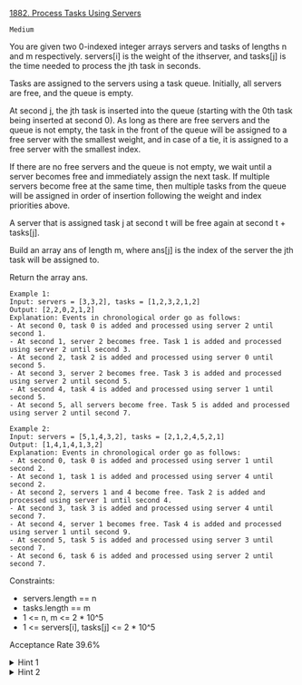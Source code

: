 [1882. Process Tasks Using Servers](https://leetcode.com/problems/process-tasks-using-servers/description/)

`Medium`

You are given two 0-indexed integer arrays servers and tasks of lengths n​​​​​​ and m​​​​​​ respectively. servers[i] is the weight of the i​​​​​​th​​​​ server, and tasks[j] is the time needed to process the j​​​​​​th​​​​ task in seconds.

Tasks are assigned to the servers using a task queue. Initially, all servers are free, and the queue is empty.

At second j, the jth task is inserted into the queue (starting with the 0th task being inserted at second 0). As long as there are free servers and the queue is not empty, the task in the front of the queue will be assigned to a free server with the smallest weight, and in case of a tie, it is assigned to a free server with the smallest index.

If there are no free servers and the queue is not empty, we wait until a server becomes free and immediately assign the next task. If multiple servers become free at the same time, then multiple tasks from the queue will be assigned in order of insertion following the weight and index priorities above.

A server that is assigned task j at second t will be free again at second t + tasks[j].

Build an array ans​​​​ of length m, where ans[j] is the index of the server the j​​​​​​th task will be assigned to.

Return the array ans​​​​.

```
Example 1:
Input: servers = [3,3,2], tasks = [1,2,3,2,1,2]
Output: [2,2,0,2,1,2]
Explanation: Events in chronological order go as follows:
- At second 0, task 0 is added and processed using server 2 until second 1.
- At second 1, server 2 becomes free. Task 1 is added and processed using server 2 until second 3.
- At second 2, task 2 is added and processed using server 0 until second 5.
- At second 3, server 2 becomes free. Task 3 is added and processed using server 2 until second 5.
- At second 4, task 4 is added and processed using server 1 until second 5.
- At second 5, all servers become free. Task 5 is added and processed using server 2 until second 7.

Example 2:
Input: servers = [5,1,4,3,2], tasks = [2,1,2,4,5,2,1]
Output: [1,4,1,4,1,3,2]
Explanation: Events in chronological order go as follows: 
- At second 0, task 0 is added and processed using server 1 until second 2.
- At second 1, task 1 is added and processed using server 4 until second 2.
- At second 2, servers 1 and 4 become free. Task 2 is added and processed using server 1 until second 4. 
- At second 3, task 3 is added and processed using server 4 until second 7.
- At second 4, server 1 becomes free. Task 4 is added and processed using server 1 until second 9. 
- At second 5, task 5 is added and processed using server 3 until second 7.
- At second 6, task 6 is added and processed using server 2 until second 7.
``` 

Constraints:

- servers.length == n
- tasks.length == m
- 1 <= n, m <= 2 * 10^5
- 1 <= servers[i], tasks[j] <= 2 * 10^5

Acceptance Rate
39.6%

<details>
<summary>Hint 1</summary>

You can maintain a Heap of available Servers and a Heap of unavailable servers

</details>

<details>
<summary>Hint 2</summary>

Note that the tasks will be processed in the input order so you just need to find the x-th server that will be available according to the rules

</details>